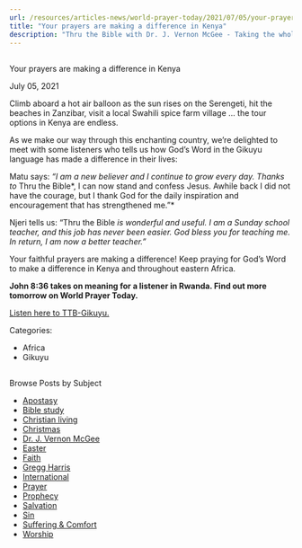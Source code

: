 ```yaml
---
url: /resources/articles-news/world-prayer-today/2021/07/05/your-prayers-are-making-a-difference-in-kenya
title: "Your prayers are making a difference in Kenya"
description: "Thru the Bible with Dr. J. Vernon McGee - Taking the whole Word to the whole world"
---
```







## 
 Your prayers are making a difference in Kenya


July 05, 2021
![]()




Climb aboard a hot air balloon as the sun rises on the Serengeti, hit the beaches in Zanzibar, visit a local Swahili spice farm village … the tour options in Kenya are endless.

As we make our way through this enchanting country, we’re delighted to meet with some listeners who tells us how God’s Word in the Gikuyu language has made a difference in their lives:

Matu says: *“I am a new believer and I continue to grow every day. Thanks to* Thru the Bible*, I can now stand and confess Jesus. Awhile back I did not have the courage, but I thank God for the daily inspiration and encouragement that has strengthened me.”*

Njeri tells us: “Thru the Bible *is wonderful and useful. I am a Sunday school teacher, and this job has never been easier. God bless you for teaching me. In return, I am now a better teacher.”*

Your faithful prayers are making a difference! Keep praying for God’s Word to make a difference in Kenya and throughout eastern Africa.

**John 8:36 takes on meaning for a listener in Rwanda. Find out more tomorrow on World Prayer Today.**

[Listen here to TTB-Gikuyu.](https://ttb.twr.org/home/day,0301/language,KIK)



Categories: 


* Africa
* Gikuyu









## 
 Browse Posts by Subject


* [Apostasy](/resources/articles-news/-in-tags/tags/Apostasy)
* [Bible study](/resources/articles-news/-in-tags/tags/Bible-study)
* [Christian living](/resources/articles-news/-in-tags/tags/Christian-living)
* [Christmas](/resources/articles-news/-in-tags/tags/Christmas)
* [Dr. J. Vernon McGee](/resources/articles-news/-in-tags/tags/Dr-J-Vernon-McGee)
* [Easter](/resources/articles-news/-in-tags/tags/easter)
* [Faith](/resources/articles-news/-in-tags/tags/Faith)
* [Gregg Harris](/resources/articles-news/-in-tags/tags/Gregg-Harris)
* [International](/resources/articles-news/-in-tags/tags/International)
* [Prayer](/resources/articles-news/-in-tags/tags/prayer)
* [Prophecy](/resources/articles-news/-in-tags/tags/Prophecy)
* [Salvation](/resources/articles-news/-in-tags/tags/Salvation)
* [Sin](/resources/articles-news/-in-tags/tags/sin)
* [Suffering & Comfort](/resources/articles-news/-in-tags/tags/Suffering-Comfort)
* [Worship](/resources/articles-news/-in-tags/tags/worship)






